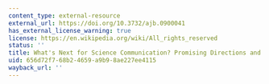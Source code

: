 ```yaml
---
content_type: external-resource
external_url: https://doi.org/10.3732/ajb.0900041
has_external_license_warning: true
license: https://en.wikipedia.org/wiki/All_rights_reserved
status: ''
title: What's Next for Science Communication? Promising Directions and Lingering Distractions
uid: 656d72f7-68b2-4659-a9b9-8ae227ee4115
wayback_url: ''
---
```

